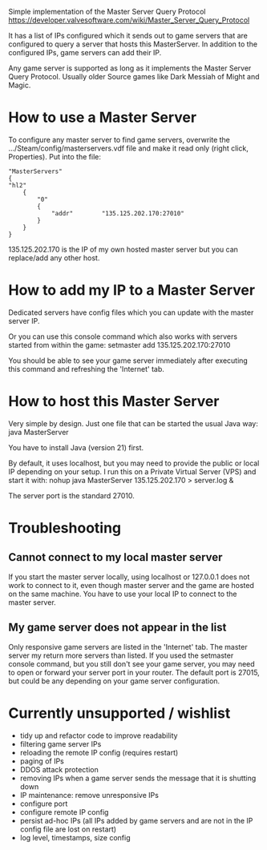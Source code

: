 Simple implementation of the Master Server Query Protocol
https://developer.valvesoftware.com/wiki/Master_Server_Query_Protocol

It has a list of IPs configured which it sends out to game servers that are configured to query a server that hosts this MasterServer.
In addition to the configured IPs, game servers can add their IP.

Any game server is supported as long as it implements the Master Server Query Protocol. Usually older Source games like Dark Messiah of Might and Magic.


# How to use a Master Server
To configure any master server to find game servers, overwrite the .../Steam/config/masterservers.vdf file and make it read only (right click, Properties).
Put into the file:
```
"MasterServers"
{
"hl2"
    {
        "0"
        {
            "addr"        "135.125.202.170:27010"
        }
    }
}
```

135.125.202.170 is the IP of my own hosted master server but you can replace/add any other host.

# How to add my IP to a Master Server
Dedicated servers have config files which you can update with the master server IP.

Or you can use this console command which also works with servers started from within the game:
setmaster add 135.125.202.170:27010

You should be able to see your game server immediately after executing this command and refreshing the 'Internet' tab.

# How to host this Master Server
Very simple by design. Just one file that can be started the usual Java way:
java MasterServer

You have to install Java (version 21) first.

By default, it uses localhost, but you may need to provide the public or local IP depending on your setup.
I run this on a Private Virtual Server (VPS) and start it with:
nohup java MasterServer 135.125.202.170 > server.log &

The server port is the standard 27010.


# Troubleshooting

## Cannot connect to my local master server

If you start the master server locally, using localhost or 127.0.0.1 does not work to connect to it, even though master server and the game are hosted on the same machine.
You have to use your local IP to connect to the master server.

## My game server does not appear in the list
Only responsive game servers are listed in the 'Internet' tab. The master server my return more servers than listed.
If you used the setmaster console command, but you still don't see your game server, you may need to open or forward your server port in your router.
The default port is 27015, but could be any depending on your game server configuration.


# Currently unsupported / wishlist
- tidy up and refactor code to improve readability
- filtering game server IPs
- reloading the remote IP config (requires restart)
- paging of IPs
- DDOS attack protection
- removing IPs when a game server sends the message that it is shutting down
- IP maintenance: remove unresponsive IPs
- configure port
- configure remote IP config
- persist ad-hoc IPs (all IPs added by game servers and are not in the IP config file are lost on restart)
- log level, timestamps, size config
